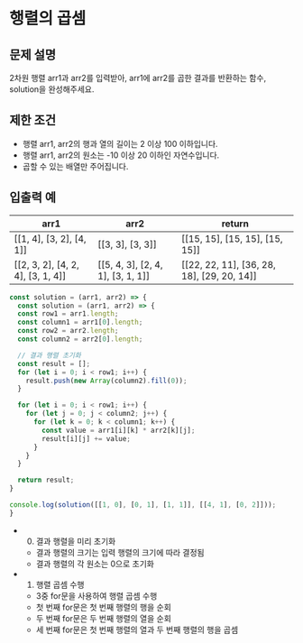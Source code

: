 # 행렬의 곱셈

## 문제 설명
2차원 행렬 arr1과 arr2를 입력받아, arr1에 arr2를 곱한 결과를 반환하는 함수, solution을 완성해주세요.

## 제한 조건
- 행렬 arr1, arr2의 행과 열의 길이는 2 이상 100 이하입니다.
- 행렬 arr1, arr2의 원소는 -10 이상 20 이하인 자연수입니다.
- 곱할 수 있는 배열만 주어집니다.

## 입출력 예
| arr1 	| arr2 	| return 	|
|-------|-------|---------|
|   [[1, 4], [3, 2], [4, 1]] 	| [[3, 3], [3, 3]] 	| [[15, 15], [15, 15], [15, 15]] 	|
| [[2, 3, 2], [4, 2, 4], [3, 1, 4]] 	| [[5, 4, 3], [2, 4, 1], [3, 1, 1]] 	| [[22, 22, 11], [36, 28, 18], [29, 20, 14]] 	|


```js
const solution = (arr1, arr2) => {
  const solution = (arr1, arr2) => {
  const row1 = arr1.length;
  const column1 = arr1[0].length;
  const row2 = arr2.length;
  const column2 = arr2[0].length;

  // 결과 행렬 초기화
  const result = [];
  for (let i = 0; i < row1; i++) {
    result.push(new Array(column2).fill(0));
  }

  for (let i = 0; i < row1; i++) { 
    for (let j = 0; j < column2; j++) {
      for (let k = 0; k < column1; k++) { 
        const value = arr1[i][k] * arr2[k][j];
        result[i][j] += value;
      }
    }
  }

  return result;
}

console.log(solution([[1, 0], [0, 1], [1, 1]], [[4, 1], [0, 2]]));
}

```

- 00. 결과 행렬을 미리 초기화
  - 결과 행렬의 크기는 입력 행렬의 크기에 따라 결정됨
  - 결과 행렬의 각 원소는 0으로 초기화  
- 01. 행렬 곱셈 수행
  - 3중 for문을 사용하여 행렬 곱셈 수행
  - 첫 번째 for문은 첫 번째 행렬의 행을 순회
  - 두 번째 for문은 두 번째 행렬의 열을 순회
  - 세 번째 for문은 첫 번째 행렬의 열과 두 번째 행렬의 행을 곱셈
